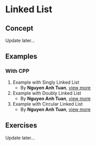 # Linked List

## Concept
Update later...

## Examples
### With CPP
1. Example with Singly Linked List
   - By __Nguyen Anh Tuan__, [view more](/cpp/linkedlist_install_tuan.cpp)
2. Example with Doubly Linked List
   - By __Nguyen Anh Tuan__, [view more](/cpp/linkedlist_install_02_tuan.cpp)
3. Example with Circular Linked List
   - By __Nguyen Anh Tuan__, [view more](/cpp/linkedlist_install_03_tuan.cpp)

## Exercises
Update later...